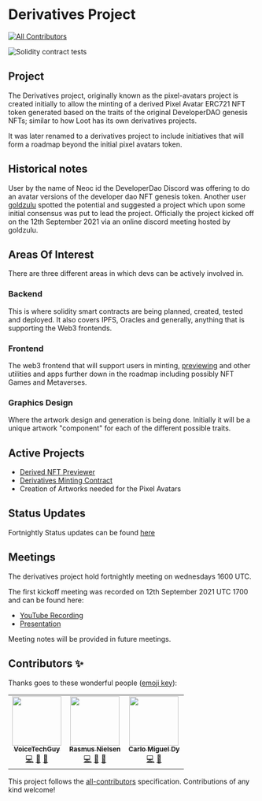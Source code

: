 # Derivatives Project
<!-- ALL-CONTRIBUTORS-BADGE:START - Do not remove or modify this section -->
[![All Contributors](https://img.shields.io/badge/all_contributors-3-orange.svg?style=flat-square)](#contributors-)
<!-- ALL-CONTRIBUTORS-BADGE:END -->

![Solidity contract tests](https://github.com/Developer-DAO/pixel-avatars/actions/workflows/continuous-integration.yaml/badge.svg)

## Project
The Derivatives project, originally known as the pixel-avatars project is created initially to allow the minting of a derived Pixel Avatar ERC721 NFT token generated based on the traits of the original DeveloperDAO genesis NFTs; similar to how Loot has its own derivatives projects.

It was later renamed to a derivatives project to include initiatives that will form a roadmap beyond the initial pixel avatars token.

## Historical notes
User by the name of Neoc id the DeveloperDao Discord was offering to do an avatar versions of the developer dao NFT genesis token. Another user [goldzulu](https://github.com/goldzulu) spotted the potential and suggested a project which upon some initial consensus was put to lead the project. Officially the project kicked off on the 12th September 2021 via an online discord meeting hosted by goldzulu.

## Areas Of Interest
There are three different areas in which devs can be actively involved in.

### Backend
This is where solidity smart contracts are being planned, created, tested and deployed. It also covers IPFS, Oracles and generally, anything that is supporting the Web3 frontends.

### Frontend
The web3 frontend that will support users in minting, [previewing](./web-previewer/README.md) and other utilities and apps further down in the roadmap including possibly NFT Games and Metaverses.

### Graphics Design

Where the artwork design and generation is being done. Initially it will be a unique artwork "component" for each of the different possible traits.

## Active Projects

* [Derived NFT Previewer](./web-previewer/README.md)
* [Derivatives Minting Contract](https://rinkeby.etherscan.io/address/0x22ecf3563b6a5b3a61b341fc11183aecbe97e65a#code)
* Creation of Artworks needed for the Pixel Avatars

## Status Updates
Fortnightly Status updates can be found [here](./STATUS.md)

## Meetings
The derivatives project hold fortnightly meeting on wednesdays 1600 UTC.

The first kickoff meeting was recorded on 12th September 2021 UTC 1700 and can be found here:

* [YouTube Recording](https://youtu.be/EiGaJDYyfhw)
* [Presentation](https://prezi.com/view/qHW7XIO3JeHdKxhMAZrr/)

Meeting notes will be provided in future meetings.

## Contributors ✨

Thanks goes to these wonderful people ([emoji key](https://allcontributors.org/docs/en/emoji-key)):

<!-- ALL-CONTRIBUTORS-LIST:START - Do not remove or modify this section -->
<!-- prettier-ignore-start -->
<!-- markdownlint-disable -->
<table>
  <tr>
    <td align="center"><a href="http://bit.ly/voicetechguy"><img src="https://avatars.githubusercontent.com/u/64346879?v=4?s=100" width="100px;" alt=""/><br /><sub><b>VoiceTechGuy</b></sub></a><br /><a href="https://github.com/Developer-DAO/pixel-avatars/commits?author=goldzulu" title="Code">💻</a> <a href="#ideas-goldzulu" title="Ideas, Planning, & Feedback">🤔</a> <a href="#projectManagement-goldzulu" title="Project Management">📆</a></td>
    <td align="center"><a href="https://github.com/rasmuscnielsen"><img src="https://avatars.githubusercontent.com/u/8465957?v=4?s=100" width="100px;" alt=""/><br /><sub><b>Rasmus Nielsen</b></sub></a><br /><a href="https://github.com/Developer-DAO/pixel-avatars/commits?author=rasmuscnielsen" title="Code">💻</a> <a href="https://github.com/Developer-DAO/pixel-avatars/pulls?q=is%3Apr+reviewed-by%3Arasmuscnielsen" title="Reviewed Pull Requests">👀</a> <a href="#ideas-rasmuscnielsen" title="Ideas, Planning, & Feedback">🤔</a></td>
    <td align="center"><a href="https://linktr.ee/carlomigueldy"><img src="https://avatars.githubusercontent.com/u/45052332?v=4?s=100" width="100px;" alt=""/><br /><sub><b>Carlo Miguel Dy</b></sub></a><br /><a href="https://github.com/Developer-DAO/pixel-avatars/commits?author=carlomigueldy" title="Code">💻</a> <a href="#ideas-carlomigueldy" title="Ideas, Planning, & Feedback">🤔</a></td>
  </tr>
</table>

<!-- markdownlint-restore -->
<!-- prettier-ignore-end -->

<!-- ALL-CONTRIBUTORS-LIST:END -->

This project follows the [all-contributors](https://github.com/all-contributors/all-contributors) specification. Contributions of any kind welcome!